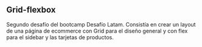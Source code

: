 ## Grid-flexbox

Segundo desafío del bootcamp Desafío Latam. Consistía en crear un layout de una página de ecommerce con Grid para el diseño general y con flex para el sidebar y las tarjetas de productos.